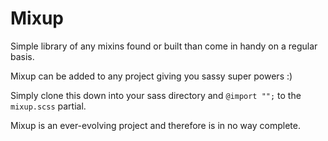 # Mixup
Simple library of any mixins found or built than come in handy on a regular basis.

Mixup can be added to any project giving you sassy super powers :)

Simply clone this down into your sass directory and `@import "";` to the `mixup.scss` partial.

Mixup is an ever-evolving project and therefore is in no way complete.
